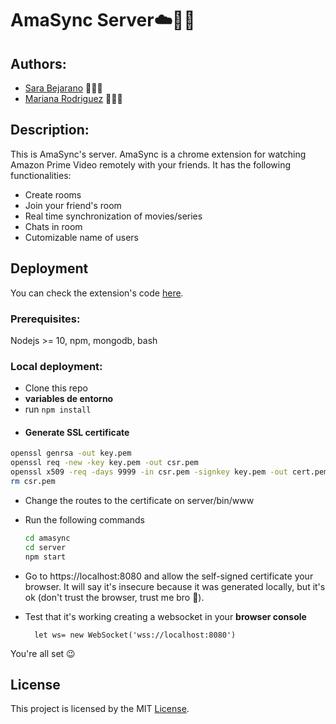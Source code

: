# AmaSync Server☁️👯‍♂️

## Authors:

* [Sara Bejarano](https://sarabepu.github.io/website) 👩‍💻💃
* [Mariana Rodriguez](https://mrodriguez21.github.io) 👩‍💻🤘

## Description:

This is AmaSync's server. AmaSync is a chrome extension for watching Amazon Prime Video remotely with your friends. 
It has the following functionalities:
- Create rooms 
- Join your friend's room
- Real time synchronization of movies/series 
- Chats in room
- Cutomizable name of users


## Deployment

You can check the extension's code [here](https://github.com/mrodriguez21/amasync). 

### Prerequisites: 
Nodejs >= 10, npm, mongodb, bash
### Local deployment:
- Clone this repo
- **variables de entorno**
- run ```npm install```
- #### Generate SSL certificate
    
```bash
openssl genrsa -out key.pem
openssl req -new -key key.pem -out csr.pem
openssl x509 -req -days 9999 -in csr.pem -signkey key.pem -out cert.pem
rm csr.pem
```

- Change the routes to the certificate on server/bin/www
- Run the following commands

  ```bash
  cd amasync
  cd server
  npm start
  ```
- Go to https://localhost:8080 and allow the self-signed certificate your browser. It will say it's insecure because it was generated locally, but it's ok (don't trust the browser, trust me bro 🙊).

- Test that it's working creating a websocket in your **browser console**

        let ws= new WebSocket('wss://localhost:8080')

You're all set 😉

## License

This project is licensed by the MIT [License](https://raw.githubusercontent.com/sarabepu/amasync/master/LICENSE).
